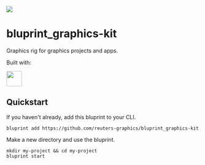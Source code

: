 ![](https://graphics.thomsonreuters.com/style-assets/images/logos/reuters-graphics-logo/svg/graphics-logo-color-dark.svg)

# bluprint_graphics-kit

Graphics rig for graphics projects and apps.

Built with:

<a href="https://kit.svelte.dev/" target="_blank">
<img src="https://kit.svelte.dev/images/svelte-kit-horizontal.svg" height="40" />
</a>

## Quickstart

If you haven't already, add this bluprint to your CLI.

```
bluprint add https://github.com/reuters-graphics/bluprint_graphics-kit
```

Make a new directory and use the bluprint.

```
mkdir my-project && cd my-project
bluprint start
```
